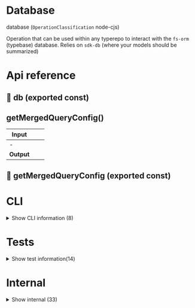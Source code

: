 # Database

database (`OperationClassification` node-cjs)

Operation that can be used within any typerepo to interact with the `fs-orm` (typebase) database. Relies on `sdk-db` (where your models should be summarized)




# Api reference

## 📄 db (exported const)

## getMergedQueryConfig()

| Input      |    |    |
| ---------- | -- | -- |
| - | | |
| **Output** |    |    |



## 📄 getMergedQueryConfig (exported const)

# CLI

<details><summary>Show CLI information (8)</summary>
    
  # getCli()




| Input      |    |    |
| ---------- | -- | -- |
| - | | |
| **Output** |    |    |



## removeCli()

| Input      |    |    |
| ---------- | -- | -- |
| - | | |
| **Output** |    |    |



## updateCli()

| Input      |    |    |
| ---------- | -- | -- |
| - | | |
| **Output** |    |    |



## upsertCli()

| Input      |    |    |
| ---------- | -- | -- |
| - | | |
| **Output** |    |    |



## 📄 getCli (exported const)

## 📄 removeCli (exported const)

## 📄 updateCli (exported const)

## 📄 upsertCli (exported const)

  </details>

# Tests

<details><summary>Show test information(14)</summary>
    
  # get()




| Input      |    |    |
| ---------- | -- | -- |
| - | | |
| **Output** |    |    |



## main()

| Input      |    |    |
| ---------- | -- | -- |
| - | | |
| **Output** |    |    |



## migration()

| Input      |    |    |
| ---------- | -- | -- |
| - | | |
| **Output** |    |    |



## set()

Can set a markdown item into a subfolder in the db model folder


| Input      |    |    |
| ---------- | -- | -- |
| - | | |
| **Output** |    |    |



## testPerformance()

| Input      |    |    |
| ---------- | -- | -- |
| - | | |
| **Output** |    |    |



## test()

| Input      |    |    |
| ---------- | -- | -- |
| - | | |
| **Output** |    |    |



## upsert()

| Input      |    |    |
| ---------- | -- | -- |
| - | | |
| **Output** |    |    |



## 📄 get (unexported const)

## 📄 main (unexported const)

## 📄 migration (unexported const)

## 📄 set (unexported const)

Can set a markdown item into a subfolder in the db model folder


## 📄 testPerformance (exported const)

## 📄 test (unexported const)

## 📄 upsert (unexported const)

  </details>

# Internal

<details><summary>Show internal (33)</summary>
    
  # generateCsvInstance()




| Input      |    |    |
| ---------- | -- | -- |
| - | | |
| **Output** |    |    |



## generateJsonSingleInstance()

| Input      |    |    |
| ---------- | -- | -- |
| - | | |
| **Output** |    |    |



## generateKvmdInstance()

| Input      |    |    |
| ---------- | -- | -- |
| - | | |
| **Output** |    |    |



## generateMarkdownInstance()

| Input      |    |    |
| ---------- | -- | -- |
| - | | |
| **Output** |    |    |



## generateSlugTestModel()

| Input      |    |    |
| ---------- | -- | -- |
| - | | |
| **Output** |    |    |



## getCli()

| Input      |    |    |
| ---------- | -- | -- |
| - | | |
| **Output** |    |    |



## randomName()

| Input      |    |    |
| ---------- | -- | -- |
| - | | |
| **Output** | `String`   |    |



## removeCli()

| Input      |    |    |
| ---------- | -- | -- |
| - | | |
| **Output** |    |    |



## runModelEndToEndTest()

NB: we can't do a maketest because this thing relies on logging and we don't want to auto-run it


| Input      |    |    |
| ---------- | -- | -- |
| - | | |
| **Output** |    |    |



## testOperationModels()

Test if it can find all `OperationIndex`, `OperationConfig`, `PackageJson`, `TsConfig`


| Input      |    |    |
| ---------- | -- | -- |
| - | | |
| **Output** |    |    |



## testPerformance()

| Input      |    |    |
| ---------- | -- | -- |
| - | | |
| **Output** |    |    |



## updateCli()

| Input      |    |    |
| ---------- | -- | -- |
| - | | |
| **Output** |    |    |



## upsertCli()

| Input      |    |    |
| ---------- | -- | -- |
| - | | |
| **Output** |    |    |



## 🔸 CsvTestModel

csv model









Properties: 

 | Name | Type | Description |
|---|---|---|
| createdAt  | number |  |
| updatedAt  | number |  |
| deletedAt  | number |  |
| createdFirstAt  | number |  |
| operationName  | null |  |
| projectRelativePath  | string |  |
| operationRelativePath (optional) | string |  |
| id  | string |  |
| name  | string |  |
| description  | string |  |
| age  | number |  |



## 🔸 DefaultTestModel

jsonMultiple model









Properties: 

 | Name | Type | Description |
|---|---|---|
| createdAt  | number |  |
| updatedAt  | number |  |
| deletedAt  | number |  |
| createdFirstAt  | number |  |
| operationName  | null |  |
| projectRelativePath  | string |  |
| operationRelativePath (optional) | string |  |
| id  | string |  |
| categoryStackCalculated (optional) | array |  |
| name  | string |  |
| description  | string |  |
| markdown  | string |  |
| special  | boolean |  |



## 🔸 KvmdTestModel

keyValueMarkdown model









Properties: 

 | Name | Type | Description |
|---|---|---|
| id  | string |  |
| name  | string |  |
| slug  | string |  |
| value (optional) | string |  |
| comment  | string |  |
| operationName  | null |  |
| projectRelativePath  | string |  |
| operationRelativePath (optional) | string |  |
| categoryStackCalculated  | array |  |
| isHeaderCalculated  | boolean |  |



## 🔸 MarkdownTestModel

markdown model









Properties: 

 | Name | Type | Description |
|---|---|---|
| createdAt  | number |  |
| updatedAt  | number |  |
| deletedAt  | number |  |
| createdFirstAt  | number |  |
| operationName  | null |  |
| projectRelativePath  | string |  |
| operationRelativePath (optional) | string |  |
| id  | string |  |
| name  | string |  |
| slug  | string |  |
| markdown  | string |  |
| categoryStackCalculated  | array |  |
| stringA  | string |  |
| stringB  | string |  |
| stringC  | string |  |
| age  | number |  |
| yes  | boolean |  |
| canBeNull  | string |  |
| canBeUndefined (optional) | string |  |



## 🔸 SlugTestModel

jsonMultiple model









Properties: 

 | Name | Type | Description |
|---|---|---|
| slug  | string |  |
| name  | string |  |
| language  | string |  |
| createdAt  | number |  |
| updatedAt  | number |  |
| deletedAt  | number |  |
| createdFirstAt  | number |  |
| operationName  | null |  |
| projectRelativePath  | string |  |
| operationRelativePath (optional) | string |  |
| id  | string |  |
| categoryStackCalculated (optional) | array |  |
| description  | string |  |
| markdown  | string |  |
| special  | boolean |  |



## 🔹 TestModels

Properties: 

 | Name | Type | Description |
|---|---|---|
| CsvTestModel  | object |  |
| KeyValueMarkdownTestModel  | object |  |
| MarkdownTestModel  | object |  |
| JsonMultipleTestModel  | object |  |
| DefaultTestModel  | object |  |
| TsConfig  | object |  |



## 📄 generateCsvInstance (exported const)

## 📄 generateJsonSingleInstance (exported const)

## 📄 generateKvmdInstance (exported const)

## 📄 generateMarkdownInstance (exported const)

## 📄 generateSlugTestModel (exported const)

## 📄 getCli (exported const)

## 📄 randomName (exported const)

## 📄 removeCli (exported const)

## 📄 runModelEndToEndTest (exported const)

NB: we can't do a maketest because this thing relies on logging and we don't want to auto-run it


## 📄 testDb (exported const)

a db is created with models from all different db storage methods


## 📄 testOperationModels (exported const)

Test if it can find all `OperationIndex`, `OperationConfig`, `PackageJson`, `TsConfig`


## 📄 testPerformance (exported const)

## 📄 updateCli (exported const)

## 📄 upsertCli (exported const)

  </details>

